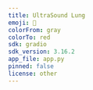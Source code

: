 ```yaml
---
title: UltraSound Lung
emoji: 👀
colorFrom: gray
colorTo: red
sdk: gradio
sdk_version: 3.16.2
app_file: app.py
pinned: false
license: other
---
```

